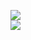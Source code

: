 [![](https://img.shields.io/badge/Made%20With-Github%20Spray-lightgrey.svg?style=for-the-badge&logo=github)](https://github.com/Annihil/github-spray#2594)  
[![](https://i.imgur.com/2DrTn0Z.gif)](https://github.com/Annihil/github-spray)